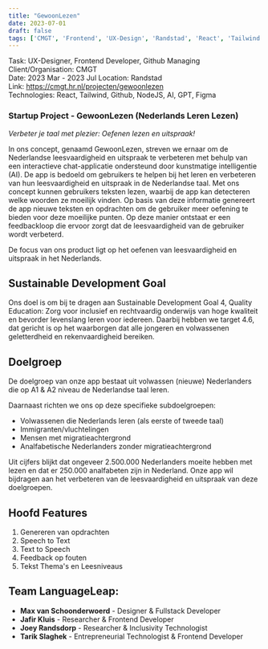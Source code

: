 ```yaml
---
title: "GewoonLezen"
date: 2023-07-01
draft: false
tags: ['CMGT', 'Frontend', 'UX-Design', 'Randstad', 'React', 'Tailwind', 'Github', 'NodeJS', 'AI', 'GPT', 'Figma']
---
```

Task: UX-Designer, Frontend Developer, Github Managing  
Client/Organisation: CMGT  
Date: 2023 Mar - 2023 Jul
Location: Randstad  
Link: https://cmgt.hr.nl/projecten/gewoonlezen  
Technologies: React, Tailwind, Github, NodeJS, AI, GPT, Figma

### Startup Project - GewoonLezen (Nederlands Leren Lezen)

*Verbeter je taal met plezier: Oefenen lezen en uitspraak!*

In ons concept, genaamd GewoonLezen, streven we ernaar om de Nederlandse leesvaardigheid en uitspraak te verbeteren met behulp van een interactieve chat-applicatie ondersteund door kunstmatige intelligentie (AI). De app is bedoeld om gebruikers te helpen bij het leren en verbeteren van hun leesvaardigheid en uitspraak in de Nederlandse taal. Met ons concept kunnen gebruikers teksten lezen, waarbij de app kan detecteren welke woorden ze moeilijk vinden. Op basis van deze informatie genereert de app nieuwe teksten en opdrachten om de gebruiker meer oefening te bieden voor deze moeilijke punten. Op deze manier ontstaat er een feedbackloop die ervoor zorgt dat de leesvaardigheid van de gebruiker wordt verbeterd.

De focus van ons product ligt op het oefenen van leesvaardigheid en uitspraak in het Nederlands.

## Sustainable Development Goal

Ons doel is om bij te dragen aan Sustainable Development Goal 4, Quality Education: Zorg voor inclusief en rechtvaardig onderwijs van hoge kwaliteit en bevorder levenslang leren voor iedereen. Daarbij hebben we target 4.6, dat gericht is op het waarborgen dat alle jongeren en volwassenen geletterdheid en rekenvaardigheid bereiken.

## Doelgroep

De doelgroep van onze app bestaat uit volwassen (nieuwe) Nederlanders die op A1 & A2 niveau de Nederlandse taal leren.

Daarnaast richten we ons op deze specifieke subdoelgroepen:
- Volwassenen die Nederlands leren (als eerste of tweede taal)
- Immigranten/vluchtelingen
- Mensen met migratieachtergrond
- Analfabetische Nederlanders zonder migratieachtergrond

Uit cijfers blijkt dat ongeveer 2.500.000 Nederlanders moeite hebben met lezen en dat er 250.000 analfabeten zijn in Nederland. Onze app wil bijdragen aan het verbeteren van de leesvaardigheid en uitspraak van deze doelgroepen.

## Hoofd Features
1. Genereren van opdrachten
2. Speech to Text
3. Text to Speech
4. Feedback op fouten
5. Tekst Thema's en Leesniveaus

## Team LanguageLeap:
- **Max van Schoonderwoerd** - Designer & Fullstack Developer  
- **Jafir Kluis** - Researcher & Frontend Developer  
- **Joey Randsdorp** - Researcher & Inclusivity Technologist  
- **Tarik Slaghek** - Entrepreneurial Technologist & Frontend Developer  
